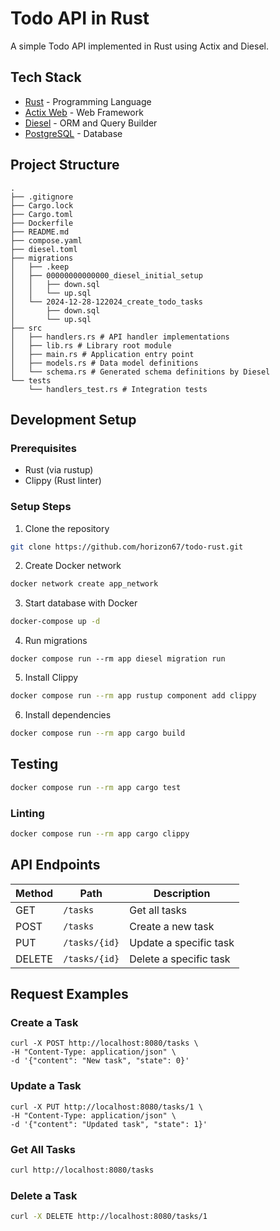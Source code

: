 # Todo API in Rust

A simple Todo API implemented in Rust using Actix and Diesel.

## Tech Stack

- [Rust](https://www.rust-lang.org/) - Programming Language
- [Actix Web](https://actix.rs/) - Web Framework
- [Diesel](https://diesel.rs/) - ORM and Query Builder
- [PostgreSQL](https://www.postgresql.org/) - Database

## Project Structure 
```
.
├── .gitignore
├── Cargo.lock
├── Cargo.toml
├── Dockerfile
├── README.md
├── compose.yaml
├── diesel.toml
├── migrations
│   ├── .keep
│   ├── 00000000000000_diesel_initial_setup
│   │   ├── down.sql
│   │   └── up.sql
│   └── 2024-12-28-122024_create_todo_tasks
│       ├── down.sql
│       └── up.sql
├── src
│   ├── handlers.rs # API handler implementations
│   ├── lib.rs # Library root module
│   ├── main.rs # Application entry point
│   ├── models.rs # Data model definitions
│   └── schema.rs # Generated schema definitions by Diesel
└── tests
    └── handlers_test.rs # Integration tests
```

## Development Setup

### Prerequisites
- Rust (via rustup)
- Clippy (Rust linter)

### Setup Steps
1. Clone the repository
```bash
git clone https://github.com/horizon67/todo-rust.git
```

2. Create Docker network
```bash
docker network create app_network
```

3. Start database with Docker
```bash
docker-compose up -d
```

4. Run migrations
```
docker compose run --rm app diesel migration run
```

5. Install Clippy
```bash
docker compose run --rm app rustup component add clippy
```

6. Install dependencies
```bash
docker compose run --rm app cargo build
```

## Testing
```bash
docker compose run --rm app cargo test
```

### Linting
```bash
docker compose run --rm app cargo clippy
```

## API Endpoints

| Method | Path | Description |
|--------|------|-------------|
| GET | `/tasks` | Get all tasks |
| POST | `/tasks` | Create a new task |
| PUT | `/tasks/{id}` | Update a specific task |
| DELETE | `/tasks/{id}` | Delete a specific task |


## Request Examples
### Create a Task
```
curl -X POST http://localhost:8080/tasks \
-H "Content-Type: application/json" \
-d '{"content": "New task", "state": 0}'
```

### Update a Task
```
curl -X PUT http://localhost:8080/tasks/1 \
-H "Content-Type: application/json" \
-d '{"content": "Updated task", "state": 1}'
```

### Get All Tasks
```bash
curl http://localhost:8080/tasks
```

### Delete a Task
```bash
curl -X DELETE http://localhost:8080/tasks/1
```
